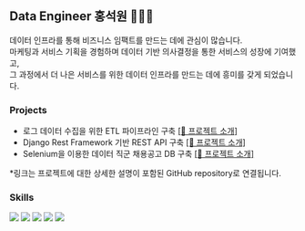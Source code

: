 

## Data Engineer 홍석원 👩🏻‍💻

데이터 인프라를 통해 비즈니스 임팩트를 만드는 데에 관심이 많습니다. <br> 마케팅과 서비스 기획을 경험하며 데이터 기반 의사결정을 통한 서비스의 성장에 기여했고, <br> 그 과정에서 더 나은 서비스를 위한 데이터 인프라를 만드는 데에 흥미를 갖게 되었습니다.


### Projects

- 로그 데이터 수집을 위한 ETL 파이프라인 구축    <a href="https://github.com/orange-hour/ETL_pipeline/tree/master/myproject">[🔗 프로젝트 소개]</a>
- Django Rest Framework 기반 REST API 구축   <a href="https://github.com/orange-hour/ETL_pipeline/">[🔗 프로젝트 소개]</a>
- Selenium을 이용한 데이터 직군 채용공고 DB 구축   <a href="https://github.com/orange-hour/projects/tree/main/scraping_pipeline">[🔗 프로젝트 소개]</a>

*링크는 프로젝트에 대한 상세한 설명이 포함된 GitHub repository로 연결됩니다.

### Skills

<img src="https://img.shields.io/badge/Python-3776AB?style=flat-square&logo=Python&logoColor=white"/> <img src="https://img.shields.io/badge/MySQL-4479A1?style=flat-square&logo=mysql&logoColor=white"/> <img src="https://img.shields.io/badge/Django-092E20?style=flat-square&logo=django&logoColor=white"/> 
<img src="https://img.shields.io/badge/AWS%20EC2-FF9900?style=flat-square&logo=amazonec2&logoColor=white"/> <img src="https://img.shields.io/badge/Selenium-43B02A?style=flat-square&logo=selenium&logoColor=white"/> 

<!--
**orange-hour/orange-hour** is a ✨ _special_ ✨ repository because its `README.md` (this file) appears on your GitHub profile.

Here are some ideas to get you started:

- 🔭 I’m currently working on ...
- 🌱 I’m currently learning ...
- 👯 I’m looking to collaborate on ...
- 🤔 I’m looking for help with ...
- 💬 Ask me about ...
- 📫 How to reach me: ...
- 😄 Pronouns: ...
- ⚡ Fun fact: ...
-->
